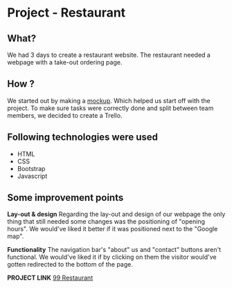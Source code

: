 # Project - Restaurant


## What? 

We had 3 days to create a restaurant website.
The restaurant needed a webpage with a take-out ordering page.

## How ?

We started out by making a [mockup](https://www.canva.com/design/DAEPrup5J4w/BncNalsDaQT6Lottj7u0Jg/view#1).
Which helped us start off with the project.
To make sure tasks were correctly done and split between
team members, we decided to create a Trello.
 

## Following technologies were used 

* HTML
* CSS 
* Bootstrap 
* Javascript 

## Some improvement points

**Lay-out & design**
Regarding the lay-out and design of our webpage the only thing that
still needed some changes was the positioning of "opening hours".
We would've liked it better if it was positioned next to the "Google map".

**Functionality**
The navigation bar's "about" us and "contact" buttons aren't functional.
We would've liked it if by clicking on them the visitor would've gotten redirected 
to the bottom of the page.

**PROJECT LINK**
[99 Restaurant](https://albeadamit.github.io/restaurant/)









